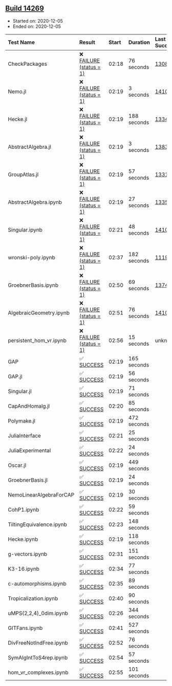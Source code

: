 ## [Build 14269](https://oscarci.mathematik.uni-kl.de/job/oscar/14269/)

* Started on: 2020-12-05
* Ended on: 2020-12-05

| Test Name    | Result | Start | Duration | Last Success | First Failure |
|:-------------|:-------|:------|:---------|:-------------|:--------------|
| CheckPackages | ❌ [FAILURE (status = 1)](https://oscarci.mathematik.uni-kl.de/job/oscar/14269/artifact/logs/build-14269/CheckPackages.log) | 02:18 | 76 seconds | [13085](https://oscarci.mathematik.uni-kl.de/job/oscar/13085/) | [13086](https://oscarci.mathematik.uni-kl.de/job/oscar/13086/) |
| Nemo.jl | ❌ [FAILURE (status = 1)](https://oscarci.mathematik.uni-kl.de/job/oscar/14269/artifact/logs/build-14269/Nemo.jl.log) | 02:19 | 3 seconds | [14101](https://oscarci.mathematik.uni-kl.de/job/oscar/14101/) | [14102](https://oscarci.mathematik.uni-kl.de/job/oscar/14102/) |
| Hecke.jl | ❌ [FAILURE (status = 1)](https://oscarci.mathematik.uni-kl.de/job/oscar/14269/artifact/logs/build-14269/Hecke.jl.log) | 02:19 | 188 seconds | [13341](https://oscarci.mathematik.uni-kl.de/job/oscar/13341/) | [13342](https://oscarci.mathematik.uni-kl.de/job/oscar/13342/) |
| AbstractAlgebra.jl | ❌ [FAILURE (status = 1)](https://oscarci.mathematik.uni-kl.de/job/oscar/14269/artifact/logs/build-14269/AbstractAlgebra.jl.log) | 02:19 | 3 seconds | [13837](https://oscarci.mathematik.uni-kl.de/job/oscar/13837/) | [13838](https://oscarci.mathematik.uni-kl.de/job/oscar/13838/) |
| GroupAtlas.jl | ❌ [FAILURE (status = 1)](https://oscarci.mathematik.uni-kl.de/job/oscar/14269/artifact/logs/build-14269/GroupAtlas.jl.log) | 02:19 | 57 seconds | [13311](https://oscarci.mathematik.uni-kl.de/job/oscar/13311/) | [13312](https://oscarci.mathematik.uni-kl.de/job/oscar/13312/) |
| AbstractAlgebra.ipynb | ❌ [FAILURE (status = 1)](https://oscarci.mathematik.uni-kl.de/job/oscar/14269/artifact/logs/build-14269/AbstractAlgebra.ipynb.log) | 02:19 | 27 seconds | [13355](https://oscarci.mathematik.uni-kl.de/job/oscar/13355/) | [13356](https://oscarci.mathematik.uni-kl.de/job/oscar/13356/) |
| Singular.ipynb | ❌ [FAILURE (status = 1)](https://oscarci.mathematik.uni-kl.de/job/oscar/14269/artifact/logs/build-14269/Singular.ipynb.log) | 02:21 | 48 seconds | [14101](https://oscarci.mathematik.uni-kl.de/job/oscar/14101/) | [14102](https://oscarci.mathematik.uni-kl.de/job/oscar/14102/) |
| wronski-poly.ipynb | ❌ [FAILURE (status = 1)](https://oscarci.mathematik.uni-kl.de/job/oscar/14269/artifact/logs/build-14269/wronski-poly.ipynb.log) | 02:37 | 182 seconds | [11192](https://oscarci.mathematik.uni-kl.de/job/oscar/11192/) | [11193](https://oscarci.mathematik.uni-kl.de/job/oscar/11193/) |
| GroebnerBasis.ipynb | ❌ [FAILURE (status = 1)](https://oscarci.mathematik.uni-kl.de/job/oscar/14269/artifact/logs/build-14269/GroebnerBasis.ipynb.log) | 02:50 | 69 seconds | [13748](https://oscarci.mathematik.uni-kl.de/job/oscar/13748/) | [13749](https://oscarci.mathematik.uni-kl.de/job/oscar/13749/) |
| AlgebraicGeometry.ipynb | ❌ [FAILURE (status = 1)](https://oscarci.mathematik.uni-kl.de/job/oscar/14269/artifact/logs/build-14269/AlgebraicGeometry.ipynb.log) | 02:51 | 76 seconds | [14101](https://oscarci.mathematik.uni-kl.de/job/oscar/14101/) | [14102](https://oscarci.mathematik.uni-kl.de/job/oscar/14102/) |
| persistent_hom_vr.ipynb | ❌ [FAILURE (status = 1)](https://oscarci.mathematik.uni-kl.de/job/oscar/14269/artifact/logs/build-14269/persistent_hom_vr.ipynb.log) | 02:56 | 15 seconds | unknown | unknown |
| GAP | ✅ [SUCCESS](https://oscarci.mathematik.uni-kl.de/job/oscar/14269/artifact/logs/build-14269/GAP.log) | 02:19 | 165 seconds |  |  |
| GAP.jl | ✅ [SUCCESS](https://oscarci.mathematik.uni-kl.de/job/oscar/14269/artifact/logs/build-14269/GAP.jl.log) | 02:19 | 56 seconds |  |  |
| Singular.jl | ✅ [SUCCESS](https://oscarci.mathematik.uni-kl.de/job/oscar/14269/artifact/logs/build-14269/Singular.jl.log) | 02:19 | 71 seconds |  |  |
| CapAndHomalg.jl | ✅ [SUCCESS](https://oscarci.mathematik.uni-kl.de/job/oscar/14269/artifact/logs/build-14269/CapAndHomalg.jl.log) | 02:20 | 85 seconds |  |  |
| Polymake.jl | ✅ [SUCCESS](https://oscarci.mathematik.uni-kl.de/job/oscar/14269/artifact/logs/build-14269/Polymake.jl.log) | 02:19 | 472 seconds |  |  |
| JuliaInterface | ✅ [SUCCESS](https://oscarci.mathematik.uni-kl.de/job/oscar/14269/artifact/logs/build-14269/JuliaInterface.log) | 02:21 | 25 seconds |  |  |
| JuliaExperimental | ✅ [SUCCESS](https://oscarci.mathematik.uni-kl.de/job/oscar/14269/artifact/logs/build-14269/JuliaExperimental.log) | 02:22 | 24 seconds |  |  |
| Oscar.jl | ✅ [SUCCESS](https://oscarci.mathematik.uni-kl.de/job/oscar/14269/artifact/logs/build-14269/Oscar.jl.log) | 02:19 | 449 seconds |  |  |
| GroebnerBasis.jl | ✅ [SUCCESS](https://oscarci.mathematik.uni-kl.de/job/oscar/14269/artifact/logs/build-14269/GroebnerBasis.jl.log) | 02:19 | 24 seconds |  |  |
| NemoLinearAlgebraForCAP | ✅ [SUCCESS](https://oscarci.mathematik.uni-kl.de/job/oscar/14269/artifact/logs/build-14269/NemoLinearAlgebraForCAP.log) | 02:19 | 30 seconds |  |  |
| CohP1.ipynb | ✅ [SUCCESS](https://oscarci.mathematik.uni-kl.de/job/oscar/14269/artifact/logs/build-14269/CohP1.ipynb.log) | 02:22 | 59 seconds |  |  |
| TiltingEquivalence.ipynb | ✅ [SUCCESS](https://oscarci.mathematik.uni-kl.de/job/oscar/14269/artifact/logs/build-14269/TiltingEquivalence.ipynb.log) | 02:23 | 148 seconds |  |  |
| Hecke.ipynb | ✅ [SUCCESS](https://oscarci.mathematik.uni-kl.de/job/oscar/14269/artifact/logs/build-14269/Hecke.ipynb.log) | 02:19 | 118 seconds |  |  |
| g-vectors.ipynb | ✅ [SUCCESS](https://oscarci.mathematik.uni-kl.de/job/oscar/14269/artifact/logs/build-14269/g-vectors.ipynb.log) | 02:31 | 151 seconds |  |  |
| K3-16.ipynb | ✅ [SUCCESS](https://oscarci.mathematik.uni-kl.de/job/oscar/14269/artifact/logs/build-14269/K3-16.ipynb.log) | 02:34 | 77 seconds |  |  |
| c-automorphisms.ipynb | ✅ [SUCCESS](https://oscarci.mathematik.uni-kl.de/job/oscar/14269/artifact/logs/build-14269/c-automorphisms.ipynb.log) | 02:35 | 89 seconds |  |  |
| Tropicalization.ipynb | ✅ [SUCCESS](https://oscarci.mathematik.uni-kl.de/job/oscar/14269/artifact/logs/build-14269/Tropicalization.ipynb.log) | 02:40 | 90 seconds |  |  |
| uMPS(2,2,4)_0dim.ipynb | ✅ [SUCCESS](https://oscarci.mathematik.uni-kl.de/job/oscar/14269/artifact/logs/build-14269/uMPS-2-2-4-_0dim.ipynb.log) | 02:26 | 344 seconds |  |  |
| GITFans.ipynb | ✅ [SUCCESS](https://oscarci.mathematik.uni-kl.de/job/oscar/14269/artifact/logs/build-14269/GITFans.ipynb.log) | 02:41 | 527 seconds |  |  |
| DivFreeNotIndFree.ipynb | ✅ [SUCCESS](https://oscarci.mathematik.uni-kl.de/job/oscar/14269/artifact/logs/build-14269/DivFreeNotIndFree.ipynb.log) | 02:52 | 76 seconds |  |  |
| SymAlgIntToS4rep.ipynb | ✅ [SUCCESS](https://oscarci.mathematik.uni-kl.de/job/oscar/14269/artifact/logs/build-14269/SymAlgIntToS4rep.ipynb.log) | 02:54 | 57 seconds |  |  |
| hom_vr_complexes.ipynb | ✅ [SUCCESS](https://oscarci.mathematik.uni-kl.de/job/oscar/14269/artifact/logs/build-14269/hom_vr_complexes.ipynb.log) | 02:55 | 101 seconds |  |  |
